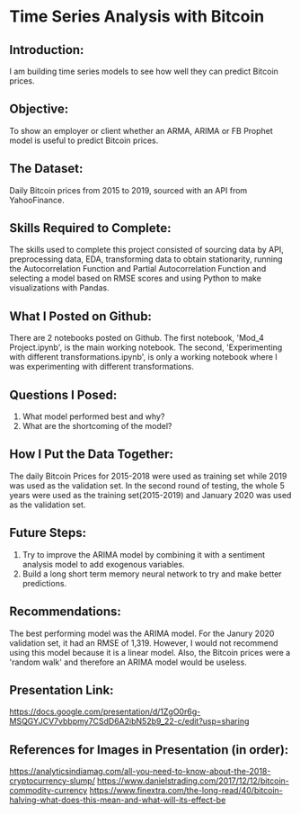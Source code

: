 # Time Series Analysis with Bitcoin

## Introduction:
I am building time series models to see how well they can predict Bitcoin prices.

## Objective:
To show an employer or client whether an ARMA, ARIMA or FB Prophet model is useful to predict Bitcoin prices.

## The Dataset:
Daily Bitcoin prices from 2015 to 2019, sourced with an API from YahooFinance.

## Skills Required to Complete:
The skills used to complete this project consisted of sourcing data by API, preprocessing data, EDA, transforming data to obtain stationarity, running the Autocorrelation Function and Partial Autocorrelation Function and selecting a model based on RMSE scores and using Python to make visualizations with Pandas.

## What I Posted on Github:
There are 2 notebooks posted on Github. The first notebook, 'Mod_4 Project.ipynb', is the main working notebook. The second, 'Experimenting with different transformations.ipynb', is only a working notebook where I was experimenting with different transformations.

## Questions I Posed:
1. What model performed best and why?
2. What are the shortcoming of the model?

## How I Put the Data Together:
The daily Bitcoin Prices for 2015-2018 were used as training set while 2019 was used as the validation set. In the second round of testing, the whole 5 years were used as the training set(2015-2019) and January 2020 was used as the validation set.

## Future Steps:
1. Try to improve the ARIMA model by combining it with a sentiment analysis model to add exogenous variables.
2. Build a long short term memory neural network to try and make better predictions.

## Recommendations:
The best performing model was the ARIMA model. For the Janury 2020 validation set, it had an RMSE of 1,319. However, I would not recommend using this model because it is a linear model. Also, the Bitcoin prices were a 'random walk' and therefore an ARIMA model would be useless.

## Presentation Link:
https://docs.google.com/presentation/d/1ZgO0r6g-MSQGYJCV7vbbpmy7CSdD6A2ibN52b9_22-c/edit?usp=sharing

## References for Images in Presentation (in order):
https://analyticsindiamag.com/all-you-need-to-know-about-the-2018-cryptocurrency-slump/
https://www.danielstrading.com/2017/12/12/bitcoin-commodity-currency
https://www.finextra.com/the-long-read/40/bitcoin-halving-what-does-this-mean-and-what-will-its-effect-be
